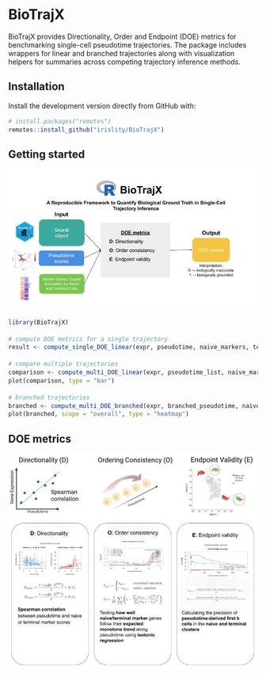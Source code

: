 # BioTrajX

BioTrajX provides Directionality, Order and Endpoint (DOE) metrics for
benchmarking single-cell pseudotime trajectories. The package includes wrappers
for linear and branched trajectories along with visualization helpers for
summaries across competing trajectory inference methods.

## Installation

Install the development version directly from GitHub with:

```r
# install.packages("remotes")
remotes::install_github("irislity/BioTrajX")
```

## Getting started

![](man/figures/overview.jpg)

```r
library(BioTrajX)

# compute DOE metrics for a single trajectory
result <- compute_single_DOE_linear(expr, pseudotime, naive_markers, terminal_markers)

# compare multiple trajectories
comparison <- compute_multi_DOE_linear(expr, pseudotime_list, naive_markers, terminal_markers)
plot(comparison, type = "bar")

# branched trajectories
branched <- compute_multi_DOE_branched(expr, branched_pseudotime, naive_markers_list, terminal_markers_list)
plot(branched, scope = "overall", type = "heatmap") 

```
## DOE metrics

![](man/figures/DOE.jpg)
![](man/figures/latex.jpg)


